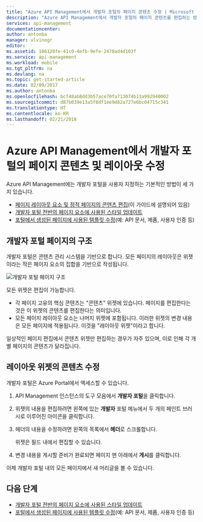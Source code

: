 ```yaml
---
title: "Azure API Management에서 개발자 포털의 페이지 콘텐츠 수정 | Microsoft Docs"
description: "Azure API Management에서 개발자 포털의 페이지 콘텐츠를 편집하는 방법을 알아봅니다."
services: api-management
documentationcenter: 
author: antonba
manager: vlvinogr
editor: 
ms.assetid: 186128fe-41c0-4efb-9efe-2478ad4d103f
ms.service: api-management
ms.workload: mobile
ms.tgt_pltfrm: na
ms.devlang: na
ms.topic: get-started-article
ms.date: 02/09/2017
ms.author: antonba
ms.openlocfilehash: bcf48ab8dd3b57ace70fa713074b13a992940002
ms.sourcegitcommit: d87b039e13a5f8df1ee9d82a727e6bc04715c341
ms.translationtype: HT
ms.contentlocale: ko-KR
ms.lasthandoff: 02/21/2018
---
```

# <a name="modify-the-content-and-layout-of-pages-on-the-developer-portal-in-azure-api-management"></a>Azure API Management에서 개발자 포털의 페이지 콘텐츠 및 레이아웃 수정
Azure API Management에는 개발자 포털을 사용자 지정하는 기본적인 방법이 세 가지 있습니다.

* [페이지 레이아웃 요소 및 정적 페이지의 콘텐츠 편집][modify-content-layout](이 가이드에 설명되어 있음)
* [개발자 포털 전반의 페이지 요소에 사용된 스타일 업데이트][customize-styles]
* [포털에서 생성된 페이지에 사용된 템플릿 수정][portal-templates](예: API 문서, 제품, 사용자 인증 등)

## <a name="page-structure"> </a>개발자 포털 페이지의 구조

개발자 포털은 콘텐츠 관리 시스템을 기반으로 합니다. 모든 페이지의 레이아웃은 위젯이라는 작은 페이지 요소의 집합을 기반으로 작성됩니다.

![개발자 포털 페이지 구조][api-management-customization-widget-structure]

모든 위젯은 편집이 가능합니다. 
* 각 페이지 고유의 핵심 콘텐츠는 "콘텐츠" 위젯에 있습니다. 페이지를 편집한다는 것은 이 위젯의 콘텐츠를 편집한다는 의미입니다.
* 모든 페이지 레이아웃 요소는 나머지 위젯에 포함됩니다. 이러한 위젯의 변경 내용은 모든 페이지에 적용됩니다. 이것을 "레이아웃 위젯"이라고 합니다.

일상적인 페이지 편집에서 콘텐츠 위젯만 편집하는 경우가 자주 있으며, 이로 인해 각 개별 페이지의 콘텐츠가 달라집니다.

## <a name="modify-layout-widget"> </a>레이아웃 위젯의 콘텐츠 수정

개발자 포털은 Azure Portal에서 액세스할 수 있습니다. 

1. API Management 인스턴스의 도구 모음에서 **개발자 포털**을 클릭합니다.
2. 위젯의 내용을 편집하려면 왼쪽에 있는 **개발자** 포털 메뉴에서 두 개의 페인트 브러시로 이루어진 아이콘을 클릭합니다. 
3. 헤더의 내용을 수정하려면 왼쪽의 목록에서 **헤더**로 스크롤합니다.
    
    위젯은 필드 내에서 편집할 수 있습니다.
4. 변경 내용을 게시할 준비가 완료되면 페이지 맨 아래에서 **게시**를 클릭합니다.

이제 개발자 포털 내의 모든 페이지에서 새 머리글을 볼 수 있습니다.

## <a name="next-steps"> </a>다음 단계
* [개발자 포털 전반의 페이지 요소에 사용된 스타일 업데이트][customize-styles]
* [포털에서 생성된 페이지에 사용된 템플릿 수정][portal-templates](예: API 문서, 제품, 사용자 인증 등)

[Structure of developer portal pages]: #page-structure
[Modifying the contents of a layout widget]: #modify-layout-widget
[Edit the contents of a page]: #edit-page-contents
[Next steps]: #next-steps

[modify-content-layout]: api-management-modify-content-layout.md
[customize-styles]: api-management-customize-styles.md
[portal-templates]: api-management-developer-portal-templates.md

[api-management-customization-widget-structure]: ./media/api-management-modify-content-layout/portal-widget-structure.png
[api-management-management-console]: ./media/api-management-modify-content-layout/api-management-management-console.png
[api-management-widgets-header]: ./media/api-management-modify-content-layout/api-management-widgets-header.png
[api-management-customization-manage-content]: ./media/api-management-modify-content-layout/api-management-customization-manage-content.png

